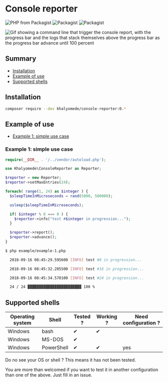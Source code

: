 # Console reporter


![PHP from Packagist](https://img.shields.io/packagist/php-v/khalyomede/console-reporter.svg)
![Packagist](https://img.shields.io/packagist/v/khalyomede/console-reporter.svg)
![Packagist](https://img.shields.io/packagist/l/khalyomede/console-reporter.svg)

![Gif showing a command line that trigger the console report, with the progress bar and the logs that stack themselves above the progress bar as the progress bar advance until 100 percent](https://image.ibb.co/n63Fuz/landing_gif_2_khalyomede_console_reporter.gif)

## Summary

- [Installation](#installation)
- [Example of use](#example-of-use)
- [Supported shells](#supported-shells)

## Installation

```bash
composer require --dev khalyomede/console-reporter:0.*
```

## Example of use

- [Example 1: simple use case](#example-1-simple-use-case)

### Example 1: simple use case

```php
require(__DIR__ . '/../vendor/autoload.php');

use Khalyomede\ConsoleReporter as Reporter;

$reporter = new Reporter;
$reporter->setMaxEntries(24);

foreach( range(1, 24) as $integer ) {
  $sleepTimeInMicroseconds = rand(5000, 500000);

  usleep($sleepTimeInMicroseconds);

  if( $integer % 8 === 0 ) {
    $reporter->info("test #$integer in progression...");
  }

  $reporter->report();
  $reporter->advance();
}
```

```bash
$ php example/example-1.php

  2018-09-16 08:45:29.595600 [INFO] test #8 in progression...

  2018-09-16 08:45:32.205500 [INFO] test #16 in progression...

  2018-09-16 08:45:34.570100 [INFO] test #24 in progression...

  24 / 24 ▓▓▓▓▓▓▓▓▓▓▓▓▓▓▓▓▓▓▓▓▓▓▓▓ 100 %
```

## Supported shells

| Operating system | Shell      | Tested ? | Working ? | Need configuration ? |
|------------------|------------|----------|-----------|----------------------|
| Windows          | bash       | ✔        | ✔         |                      |
| Windows          | MS-DOS     | ✔        |           |                      |
| Windows          | PowerShell | ✔        | ✔         | yes                  |

Do no see your OS or shell ? This means it has not been tested. 

You are more than welcomed if you want to test it in another configuration than one of the above. Just fill in an issue.